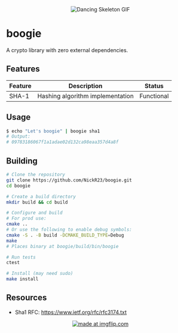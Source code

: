 <div align="center">
  <img src="https://media.tenor.com/5YSoSYGxbUMAAAAM/dancing-skeleton.gif" alt="Dancing Skeleton GIF" />
</div>

# boogie
A crypto library with zero external dependencies. 

## Features
| Feature         | Description                        | Status     |
|-----------------|------------------------------------|------------|
| SHA-1           | Hashing algorithm implementation   | Functional

## Usage

```bash
$ echo "Let's boogie" | boogie sha1
# Output:
# 09783186067f1a1adae02d132ca98eaa357d4a8f
```

## Building

```bash
# Clone the repository
git clone https://github.com/NickR23/boogie.git
cd boogie

# Create a build directory
mkdir build && cd build

# Configure and build
# For prod use:
cmake .. 
# Or use the following to enable debug symbols:
cmake -S . -B build -DCMAKE_BUILD_TYPE=Debug
make
# Places binary at boogie/build/bin/boogie

# Run tests
ctest

# Install (may need sudo)
make install 
```

## Resources
* Sha1 RFC: https://www.ietf.org/rfc/rfc3174.txt

<div align="center">
  <a href="https://imgflip.com/i/9uw4fc"><img src="https://i.imgflip.com/9uw4fc.jpg" title="made at imgflip.com"/></a><div><a href="https://imgflip.com/memegenerator"></a></div>
</div>


